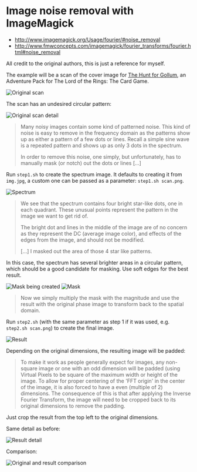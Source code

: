 # Image noise removal with ImageMagick

- http://www.imagemagick.org/Usage/fourier/#noise_removal
- http://www.fmwconcepts.com/imagemagick/fourier_transforms/fourier.html#noise_removal

All credit to the original authors, this is just a reference for myself.

The example will be a scan of the cover image for [The Hunt for Gollum](https://www.fantasyflightgames.com/en/products/the-lord-of-the-rings-the-card-game/products/the-hunt-for-gollum/), an Adventure Pack for The Lord of the Rings: The Card Game.

![Original scan](/img.jpg?raw=true)

The scan has an undesired circular pattern:

![Original scan detail](/img-detail.png?raw=true)

> Many noisy images contain some kind of patterned noise. This kind of noise is easy to remove in the frequency domain as the patterns show up as either a pattern of a few dots or lines. Recall a simple sine wave is a repeated pattern and shows up as only 3 dots in the spectrum.
>
> In order to remove this noise, one simply, but unfortunately, has to manually mask (or notch) out the dots or lines [...]

Run `step1.sh` to create the spectrum image. It defaults to creating it from `img.jpg`, a custom one can be passed as a parameter: `step1.sh scan.png`.

![Spectrum](/img_spectrum.png?raw=true)

> We see that the spectrum contains four bright star-like dots, one in each quadrant. These unusual points represent the pattern in the image we want to get rid of.
>
> The bright dot and lines in the middle of the image are of no concern as they represent the DC (average image color), and effects of the edges from the image, and should not be modified.
>
> [...] I masked out the area of those 4 star like patterns.

In this case, the spectrum has several brighter areas in a circular pattern, which should be a good candidate for masking. Use soft edges for the best result.

![Mask being created](/img_spectrum_mask-editing.png?raw=true) ![Mask](/img_spectrum_mask.png?raw=true)

> Now we simply multiply the mask with the magnitude and use the result with the original phase image to transform back to the spatial domain.

Run `step2.sh` (with the same parameter as step 1 if it was used, e.g. `step2.sh scan.png`) to create the final image.

![Result](/img_filtered.png?raw=true)

Depending on the original dimensions, the resulting image will be padded:

> To make it work as people generally expect for images, any non-square image or one with an odd dimension will be padded (using Virtual Pixels to be square of the maximum width or height of the image. To allow for proper centering of the 'FFT origin' in the center of the image, it is also forced to have a even (multiple of 2) dimensions. The consequence of this is that after applying the Inverse Fourier Transform, the image will need to be cropped back to its original dimensions to remove the padding.

Just crop the result from the top left to the original dimensions.

Same detail as before:

![Result detail](/img_filtered-detail.png?raw=true)

Comparison:

![Original and result comparison](/comparison.gif?raw=true)
